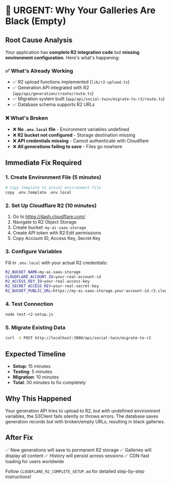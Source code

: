 # 🚨 URGENT: Why Your Galleries Are Black (Empty)

## Root Cause Analysis

Your application has **complete R2 integration code** but **missing environment configuration**. Here's what's happening:

### ✅ What's Already Working
- ✅ R2 upload functions implemented (`lib/r2-upload.ts`)
- ✅ Generation API integrated with R2 (`app/api/generation/create/route.ts`)
- ✅ Migration system built (`app/api/social-twin/migrate-to-r2/route.ts`)
- ✅ Database schema supports R2 URLs

### ❌ What's Broken
- ❌ **No `.env.local` file** - Environment variables undefined
- ❌ **R2 bucket not configured** - Storage destination missing
- ❌ **API credentials missing** - Cannot authenticate with Cloudflare
- ❌ **All generations failing to save** - Files go nowhere

## Immediate Fix Required

### 1. Create Environment File (5 minutes)
```bash
# Copy template to actual environment file
copy .env.template .env.local
```

### 2. Set Up Cloudflare R2 (10 minutes)
1. Go to https://dash.cloudflare.com/
2. Navigate to R2 Object Storage
3. Create bucket: `my-ai-saas-storage`
4. Create API token with R2:Edit permissions
5. Copy Account ID, Access Key, Secret Key

### 3. Configure Variables
Fill in `.env.local` with your actual R2 credentials:
```bash
R2_BUCKET_NAME=my-ai-saas-storage
CLOUDFLARE_ACCOUNT_ID=your-real-account-id
R2_ACCESS_KEY_ID=your-real-access-key
R2_SECRET_ACCESS_KEY=your-real-secret-key
R2_BUCKET_PUBLIC_URL=https://my-ai-saas-storage.your-account-id.r2.cloudflarestorage.com
```

### 4. Test Connection
```bash
node test-r2-setup.js
```

### 5. Migrate Existing Data
```bash
curl -X POST http://localhost:3000/api/social-twin/migrate-to-r2
```

## Expected Timeline
- **Setup**: 15 minutes
- **Testing**: 5 minutes  
- **Migration**: 10 minutes
- **Total**: 30 minutes to fix completely

## Why This Happened
Your generation API tries to upload to R2, but with undefined environment variables, the S3Client fails silently or throws errors. The database saves generation records but with broken/empty URLs, resulting in black galleries.

## After Fix
✅ New generations will save to permanent R2 storage
✅ Galleries will display all content
✅ History will persist across sessions
✅ CDN-fast loading for users worldwide

Follow `CLOUDFLARE_R2_COMPLETE_SETUP.md` for detailed step-by-step instructions!
